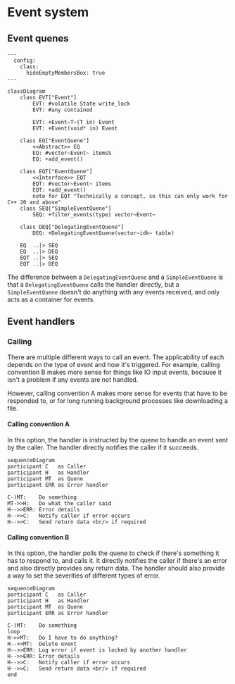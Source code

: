 # Event system

## Event quenes

```mermaid
---
  config:
    class:
      hideEmptyMembersBox: true
---

classDiagram
	class EVT["Event"]
		EVT: #volatile State write_lock
		EVT: #any contained

		EVT: +Event~T~(T in) Event
		EVT: +Event(void* in) Event

	class EQ["EventQuene"] 
		<<Abstract>> EQ
		EQ: #vector~Event~ itemsS
		EQ: +add_event()

	class EQT["EventQuene"] 
		<<Interface>> EQT
		EQT: #vector~Event~ items
		EQT: +add_event()
		note for EQT "Technically a concept, so this can only work for C++ 20 and above"
    class SEQ["SimpleEventQuene"]
		SEQ: +filter_events(type) vector~Event~

	class DEQ["DelegatingEventQuene"]
		DEQ: +DelegatingEventQuene(vector~idk~ table)

	EQ  ..|> SEQ
	EQ  ..|> DEQ
	EQT ..|> SEQ
	EQT ..|> DEQ
```

The difference between a `DelegatingEventQuene` and a `SimpleEventQuene` is 
that a `DelegatingEventQuene` calls the handler directly, but a 
`SimpleEventQuene`  doesn't do anything with any events received, and only 
acts as a container for events. 

## Event handlers

### Calling

There are multiple different ways to call an event. The applicability of each
depends on the type of event and how it's triggered. For example, calling 
convention B makes more sense for things like IO input events, because it isn't 
a problem if any events are not handled. 

However, calling convention A makes more sense for events that have to be responded 
to, or for long running background processes like downloading a file.

#### Calling convention A

In this option, the handler is instructed by the quene to handle an event sent
by the caller. The handler directly notifies the caller if it succeeds.

```mermaid
sequenceDiagram
participant C   as Caller
participant H   as Handler
participant MT  as Quene
participant ERR as Error handler

C-)MT:    Do something
MT->>H:   Do what the caller said
H-->>ERR: Error details
H-->>C:   Notify caller if error occurs
H-->>C:   Send return data <br/> if required
```

#### Calling convention B

In this option, the handler polls the quene to check if there's something it 
has to respond to, and calls it. It directly notifies the caller if there's an 
error and also directly provides any return data. The handler should also
provide a way to set the severities of different types of error.

```mermaid
sequenceDiagram
participant C   as Caller
participant H   as Handler
participant MT  as Quene
participant ERR as Error handler

C-)MT:    Do something
loop
H->>MT:   Do I have to do anything?
H-->>MT:  Delete event
H-->>ERR: Log error if event is locked by another handler
H-->>ERR: Error details
H-->>C:   Notify caller if error occurs
H-->>C:   Send return data <br/> if required
end
```